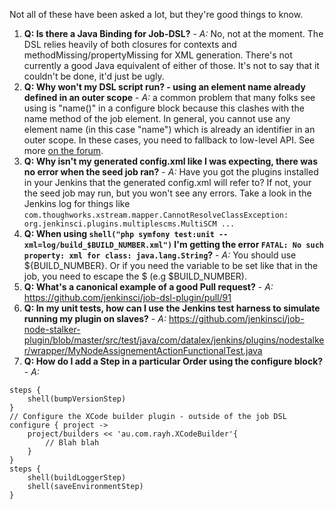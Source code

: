 Not all of these have been asked a lot, but they're good things to know.

1. **Q: Is there a Java Binding for Job-DSL?** - _A:_ No, not at the moment. The DSL relies heavily of both closures for contexts  and methodMissing/propertyMissing for XML generation. There's not currently a good Java equivalent of either of those. It's not to say that it couldn't be done, it'd just be ugly.
1. **Q: Why won't my DSL script run? - using an element name already defined in an outer scope** - _A:_ a common problem that many folks see using is "name()" in a configure block because this clashes with the name method of the job element. In general, you cannot use any element name (in this case "name") which is already an identifier in an outer scope. In these cases, you need to fallback to low-level API. See more [on the forum](https://groups.google.com/forum/#!msg/job-dsl-plugin/ljdB2BMEEz8/AUIXcbreknIJ).
1. **Q: Why isn't my generated config.xml like I was expecting, there was no error when the seed job ran?** - _A:_ Have you got the plugins installed in your Jenkins that the generated config.xml will refer to? If not, your the seed job may run, but you won't see any errors.  Take a look in the Jenkins log for things like `com.thoughworks.xstream.mapper.CannotResolveClassException: org.jenkinsci.plugins.multiplescms.MultiSCM ...`
1. **Q: When using `shell("php symfony test:unit --xml=log/build_$BUILD_NUMBER.xml")` I'm getting the error `FATAL: No such property: xml for class: java.lang.String`?** - _A:_ You should use ${BUILD_NUMBER}. Or if you need the variable to be set like that in the job, you need to escape the $ (e.g \$BUILD_NUMBER).
1. **Q: What's a canonical example of a good Pull request?** - _A:_ https://github.com/jenkinsci/job-dsl-plugin/pull/91
1. **Q: In my unit tests, how can I use the Jenkins test harness to simulate running my plugin on slaves?** - _A:_ https://github.com/jenkinsci/job-node-stalker-plugin/blob/master/src/test/java/com/datalex/jenkins/plugins/nodestalker/wrapper/MyNodeAssignementActionFunctionalTest.java
1. **Q: How do I add a Step in a particular Order using the configure block?** - _A:_
```
steps {
    shell(bumpVersionStep)
}
// Configure the XCode builder plugin - outside of the job DSL
configure { project ->
    project/builders << 'au.com.rayh.XCodeBuilder'{
        // Blah blah
    }
}
steps {
    shell(buildLoggerStep)
    shell(saveEnvironmentStep)
}
```